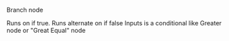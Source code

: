 
Branch node

Runs on if true. Runs alternate on if false
Inputs is a conditional like Greater node or "Great Equal" node